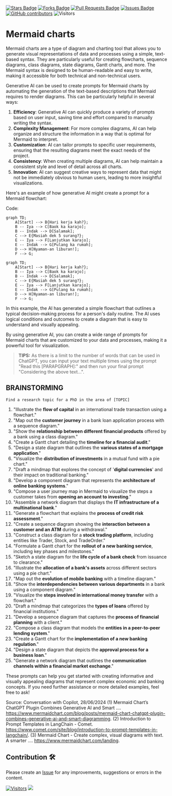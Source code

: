 <a href="https://github.com/drshahizan/Generative-AI-Playground/stargazers"><img src="https://img.shields.io/github/stars/drshahizan/Generative-AI-Playground" alt="Stars Badge"/></a>
<a href="https://github.com/drshahizan/Generative-AI-Playground/network/members"><img src="https://img.shields.io/github/forks/drshahizan/Generative-AI-Playground" alt="Forks Badge"/></a>
<a href="https://github.com/drshahizan/Generative-AI-Playground/pulls"><img src="https://img.shields.io/github/issues-pr/drshahizan/Generative-AI-Playground" alt="Pull Requests Badge"/></a>
<a href="https://github.com/drshahizan/Generative-AI-Playground"><img src="https://img.shields.io/github/issues/drshahizan/Generative-AI-Playground" alt="Issues Badge"/></a>
<a href="https://github.com/drshahizan/Generative-AI-Playground/graphs/contributors"><img alt="GitHub contributors" src="https://img.shields.io/github/contributors/drshahizan/Generative-AI-Playground?color=2b9348"></a>
![Visitors](https://api.visitorbadge.io/api/visitors?path=https%3A%2F%2Fgithub.com%2Fdrshahizan%2Generative-AI-Playground&labelColor=%23d9e3f0&countColor=%23697689&style=flat)


# Mermaid charts

Mermaid charts are a type of diagram and charting tool that allows you to generate visual representations of data and processes using a simple, text-based syntax. They are particularly useful for creating flowcharts, sequence diagrams, class diagrams, state diagrams, Gantt charts, and more. The Mermaid syntax is designed to be human-readable and easy to write, making it accessible for both technical and non-technical users.

Generative AI can be used to create prompts for Mermaid charts by automating the generation of the text-based descriptions that Mermaid requires to render diagrams. This can be particularly helpful in several ways:

1. **Efficiency**: Generative AI can quickly produce a variety of prompts based on user input, saving time and effort compared to manually writing the syntax.
2. **Complexity Management**: For more complex diagrams, AI can help organize and structure the information in a way that is optimal for Mermaid to interpret.
3. **Customization**: AI can tailor prompts to specific user requirements, ensuring that the resulting diagrams meet the exact needs of the project.
4. **Consistency**: When creating multiple diagrams, AI can help maintain a consistent style and level of detail across all charts.
5. **Innovation**: AI can suggest creative ways to represent data that might not be immediately obvious to human users, leading to more insightful visualizations.

Here's an example of how generative AI might create a prompt for a Mermaid flowchart:

Code:
```
graph TD;
    A[Start] --> B{Hari kerja kah?};
    B -- Iya --> C[Baok ka karajo];
    B -- Indak --> D[Salamak];
    C --> E{Masiah dek 5 surang?};
    E -- Iya --> F[Lanjutkan karajo];
    E -- Indak --> G[Pulang ka rumah];
    D --> H[Nyaman-an liburan!];
    F --> G;
```

```mermaid
graph TD;
    A[Start] --> B{Hari kerja kah?};
    B -- Iya --> C[Baok ka karajo];
    B -- Indak --> D[Salamak];
    C --> E{Masiah dek 5 surang?};
    E -- Iya --> F[Lanjutkan karajo];
    E -- Indak --> G[Pulang ka rumah];
    D --> H[Nyaman-an liburan!];
    F --> G;
```

In this example, the AI has generated a simple flowchart that outlines a typical decision-making process for a person's daily routine. The AI uses logical conditions and outcomes to create a diagram that is easy to understand and visually appealing.

By using generative AI, you can create a wide range of prompts for Mermaid charts that are customized to your data and processes, making it a powerful tool for visualization.

> **TIPS:** As there is a limit to the number of words that can be used in ChatGPT, you can input your text multiple times using the prompt "Read this [PARAPGRAPH]:" and then run your final prompt "Considering the above text...".

## BRAINSTORMING

```
Find a research topic for a PhD in the area of [TOPIC]
```
1. "Illustrate the **flow of capital** in an international trade transaction using a flowchart."
2. "Map out the **customer journey** in a bank loan application process with a sequence diagram."
3. "Show the **relationship between different financial products** offered by a bank using a class diagram."
4. "Create a Gantt chart detailing the **timeline for a financial audit**."
5. "Design a state diagram that outlines the **various states of a mortgage application**."
6. "Visualize the **distribution of investments** in a mutual fund with a pie chart."
7. "Draft a mindmap that explores the concept of '**digital currencies**' and their impact on traditional banking."
8. "Develop a component diagram that represents the **architecture of online banking systems**."
9. "Compose a user journey map in Mermaid to visualize the steps a customer takes from **opening an account to investing**."
10. "Assemble a network diagram that displays the **IT infrastructure of a multinational bank**."
11. "Generate a flowchart that explains the **process of credit risk assessment**."
12. "Create a sequence diagram showing the **interaction between a customer and an ATM** during a withdrawal."
13. "Construct a class diagram for a **stock trading platform**, including entities like Trader, Stock, and TradeOrder."
14. "Formulate a Gantt chart for the **rollout of a new banking service**, including key phases and milestones."
15. "Sketch a state diagram for the **life cycle of a bank check** from issuance to clearance."
16. "Illustrate the **allocation of a bank's assets** across different sectors using a pie chart."
17. "Map out the **evolution of mobile banking** with a timeline diagram."
18. "Show the **interdependencies between various departments** in a bank using a component diagram."
19. "Visualize the **steps involved in international money transfer** with a flowchart."
20. "Draft a mindmap that categorizes the **types of loans** offered by financial institutions."
21. "Develop a sequence diagram that captures the **process of financial planning** with a client."
22. "Compose a class diagram that models the **entities in a peer-to-peer lending system**."
23. "Create a Gantt chart for the **implementation of a new banking regulation**."
24. "Design a state diagram that depicts the **approval process for a business loan**."
25. "Generate a network diagram that outlines the **communication channels within a financial market exchange**."

These prompts can help you get started with creating informative and visually appealing diagrams that represent complex economic and banking concepts. If you need further assistance or more detailed examples, feel free to ask!

Source: Conversation with Copilot, 28/06/2024
(1) Mermaid Chart’s ChatGPT Plugin Combines Generative AI and Smart .... https://www.mermaidchart.com/blog/posts/mermaid-chart-chatgpt-plugin-combines-generative-ai-and-smart-diagramming.
(2) Introduction to Prompt Templates in LangChain - Comet. https://www.comet.com/site/blog/introduction-to-prompt-templates-in-langchain/.
(3) Mermaid Chart - Create complex, visual diagrams with text. A smarter .... https://www.mermaidchart.com/landing.

## Contribution 🛠️
Please create an [Issue](https://github.com/drshahizan/Generative-AI-Playground/issues) for any improvements, suggestions or errors in the content.

[![Visitors](https://api.visitorbadge.io/api/visitors?path=https%3A%2F%2Fgithub.com%2Fdrshahizan&labelColor=%23697689&countColor=%23555555&style=plastic)](https://visitorbadge.io/status?path=https%3A%2F%2Fgithub.com%2Fdrshahizan)
![](https://hit.yhype.me/github/profile?user_id=81284918)
